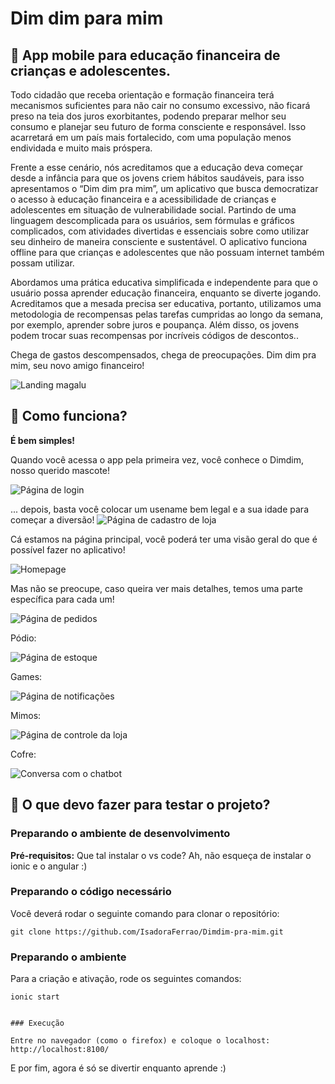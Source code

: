 # Dim dim para mim
## :raised_eyebrow: App mobile para educação financeira de crianças e adolescentes.

Todo cidadão que receba orientação e formação financeira terá mecanismos suficientes para não cair no consumo excessivo, não ficará preso na teia dos juros exorbitantes, podendo preparar melhor seu consumo e planejar seu futuro de forma consciente e responsável. Isso acarretará em um país mais fortalecido, com uma população menos endividada e muito mais próspera.


Frente a esse cenário, nós acreditamos que a educação deva começar desde a infância para que os jovens criem hábitos saudáveis, para isso apresentamos o “Dim dim pra mim”, um aplicativo que busca democratizar o acesso à educação financeira e a acessibilidade de crianças e adolescentes em situação de vulnerabilidade social. Partindo de uma linguagem descomplicada para os usuários, sem fórmulas e gráficos complicados, com atividades divertidas e essenciais sobre como utilizar seu dinheiro de maneira consciente e sustentável. O aplicativo funciona offline para que crianças e adolescentes que não possuam internet também possam utilizar.

Abordamos uma prática educativa simplificada e independente para que o usuário possa aprender educação financeira, enquanto se diverte jogando. Acreditamos que a mesada precisa ser educativa, portanto, utilizamos uma metodologia de recompensas pelas tarefas cumpridas ao longo da semana, por exemplo, aprender sobre juros e poupança. Além disso, os jovens podem trocar suas recompensas por incríveis códigos de descontos.. 

 Chega de gastos descompensados, chega de preocupações. Dim dim pra mim, seu novo amigo financeiro!


![Landing magalu](https://raw.githubusercontent.com/IsadoraFerrao/Dimdim-pra-mim/src/assets/img/logo.png)

## :thinking: Como funciona?

**É bem simples!**

Quando você acessa o app pela primeira vez, você conhece o Dimdim, nosso querido mascote!

![Página de login](https://raw.githubusercontent.com/lindiner/winx_solution/main/screenshots/01.png)

... depois, basta você colocar um usename bem legal e a sua idade para começar a diversão!
![Página de cadastro de loja](https://raw.githubusercontent.com/lindiner/winx_solution/main/screenshots/03.png)

Cá estamos na página principal, você poderá ter uma visão geral do que é possível fazer no aplicativo!

![Homepage](https://raw.githubusercontent.com/lindiner/winx_solution/main/screenshots/04.png)

Mas não se preocupe, caso queira ver mais detalhes, temos uma parte específica para cada um!

![Página de pedidos](https://raw.githubusercontent.com/lindiner/winx_solution/main/screenshots/05.png)

Pódio:

![Página de estoque](https://raw.githubusercontent.com/lindiner/winx_solution/main/screenshots/06.png)

Games:

![Página de notificações](https://raw.githubusercontent.com/lindiner/winx_solution/main/screenshots/07.png)

Mimos:

![Página de controle da loja](https://raw.githubusercontent.com/lindiner/winx_solution/main/screenshots/08.png)

Cofre:

![Conversa com o chatbot](https://raw.githubusercontent.com/lindiner/winx_solution/main/screenshots/magalu%20gif.gif")

## :star_struck: O que devo fazer para testar o projeto?

### Preparando o ambiente de desenvolvimento

**Pré-requisitos:** Que tal instalar o vs code? Ah, não esqueça de instalar o ionic e o angular :)

### Preparando o código necessário

Você deverá rodar o seguinte comando para clonar o repositório:

``` 
git clone https://github.com/IsadoraFerrao/Dimdim-pra-mim.git

```

### Preparando o ambiente 

Para a criação e ativação, rode os seguintes comandos:

```
ionic start

```
```

### Execução

Entre no navegador (como o firefox) e coloque o localhost: http://localhost:8100/

```

E por fim, agora é só se divertir enquanto aprende :)
